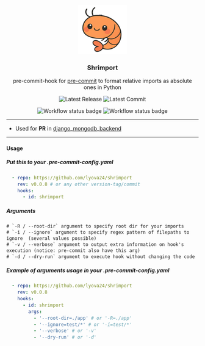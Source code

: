 <div align="center">
    <img src="./docs/images/shrimport.png" width="128" alt="Shrimport Logo">
    <h3>Shrimport</h3>
    <p>
      pre-commit-hook for <a href="https://github.com/pre-commit/pre-commit">pre-commit</a>
      to format relative imports as absolute ones in Python
    </p>
    <p>
        <img src="https://img.shields.io/github/v/release/lyova24/shrimport" alt="Latest Release">
        <img src="https://img.shields.io/github/last-commit/lyova24/shrimport/master" alt="Latest Commit">
    </p>
    <p>
        <img src="https://github.com/lyova24/shrimport/actions/workflows/unit-test.yml/badge.svg?branch=main" alt="Workflow status badge" loading="lazy" height="20">
        <img src="https://github.com/lyova24/shrimport/actions/workflows/execution-test.yml/badge.svg?branch=main" alt="Workflow status badge" loading="lazy" height="20">
    </p>

</div>

----

- Used for **PR** in [django_mongodb_backend](https://github.com/mongodb/django-mongodb-backend/pull/415/files)

----

#### Usage
##### Put this to your .pre-commit-config.yaml
```yaml
  - repo: https://github.com/lyova24/shrimport
    rev: v0.0.8 # or any other version-tag/commit
    hooks:
      - id: shrimport
```

##### Arguments
```shell
# `-R / --root-dir` argument to specify root dir for your imports
# `-i / --ignore` argument to specify regex pattern of filepaths to ignore  (several values possible)
# `-v / --verbose` argument to output extra information on hook's execution (notice: pre-commit also have this arg)
# `-d / --dry-run` argument to execute hook without changing the code
```

##### Example of arguments usage in your .pre-commit-config.yaml
```yaml
  - repo: https://github.com/lyova24/shrimport
    rev: v0.0.8
    hooks:
      - id: shrimport
        args:
          - '--root-dir=./app' # or '-R=./app'
          - '--ignore=test/*' # or '-i=test/*'
          - '--verbose' # or '-v'
          - '--dry-run' # or '-d'
```
